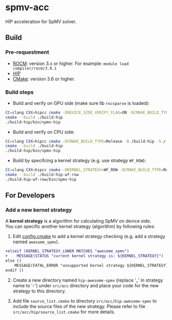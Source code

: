 # spmv-acc

HIP acceleration for SpMV solver.

## Build
### Pre-requestment
- [ROCM](https://rocmdocs.amd.com): version 3.x or higher. For example: `module load compiler/rocm/3.9.1`
- [HIP](https://github.com/ROCm-Developer-Tools/HIP)
- [CMake](https://cmake.org): version 3.6 or higher.

### Build steps
- Build and verify on GPU side (make sure lib `rocsparse` is loaded):
```bash
CC=clang CXX=hipcc cmake -DDEVICE_SIDE_VERIFY_FLAG=ON -DCMAKE_BUILD_TYPE=Release -B./build-hip -S./
cmake --build ./build-hip
./build-hip/bin/spmv-hip
```

- Build and verify on CPU side:
```bash
CC=clang CXX=hipcc cmake -DCMAKE_BUILD_TYPE=Release -B./build-hip -S./
cmake --build ./build-hip
./build-hip/bin/spmv-hip
```

- Build by specifcing a kernel strategy (e.g. use strategy `WF_ROW`):
```bash
CC=clang CXX=hipcc cmake -DKERNEL_STRATEGY=WF_ROW -DCMAKE_BUILD_TYPE=Release -B./build-hip-wf-row -S./
cmake --build ./build-hip-wf-row
./build-hip-wf-row/bin/spmv-hip
```

## For Developers
### Add a new kernel strategy
A **kernel strategy** is a algorithm for calculating SpMV on device side.  
You can specific another kernel strategy (algorithm) by following rules:
1. Edit [config.cmake](config.cmake) to add a kernel strategy checking (e.g. add a strategy named `awesome_spmv`).
```diff
+elseif (KERNEL_STRATEGY_LOWER MATCHES "awesome_spmv")
+    MESSAGE(STATUS "current kernel strategy is: ${KERNEL_STRATEGY}")
else ()
    MESSAGE(FATAL_ERROR "unsupported kernel strategy ${KERNEL_STRATEGY}")
endif ()
```
2. Create a new directory named `hip-awesome-spmv` (replace '_' in strategy name to '-') under `src/acc` directory 
   and place your code for the new strategy to this directory.

3. Add file `source_list.cmake` to directory `src/acc/hip-awesome-spmv` to include the source files of the new strategy.
    Please refer to file `src/acc/hip/source_list.cmake` for more details.
